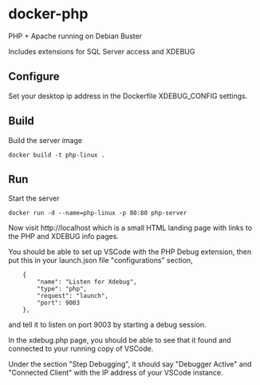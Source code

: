 # docker-php
PHP + Apache running on Debian Buster

Includes extensions for SQL Server access and XDEBUG

## Configure

Set your desktop ip address in the Dockerfile XDEBUG_CONFIG settings.

## Build

Build the server image

    docker build -t php-linux .

## Run

Start the server

    docker run -d --name=php-linux -p 80:80 php-server
    
Now visit http://localhost which is a small HTML landing page
with links to the PHP and XDEBUG info pages.

You should be able to set up VSCode with the PHP Debug extension,
then put this in your launch.json file "configurations" section,

        {
            "name": "Listen for Xdebug",
            "type": "php",
            "request": "launch",
            "port": 9003
        },

and tell it to listen on port 9003 by starting a debug session.

In the xdebug.php page, you should be able to see that it found and connected to your running copy of VSCode.

Under the section "Step Debugging", it should say "Debugger Active" and "Connected Client" with the IP address of your VSCode instance.
